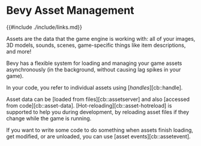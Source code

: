 # Bevy Asset Management

{{#include ./include/links.md}}

Assets are the data that the game engine is working with: all of your images,
3D models, sounds, scenes, game-specific things like item descriptions,
and more!

Bevy has a flexible system for loading and managing your game assets
asynchronously (in the background, without causing lag spikes in your game).

In your code, you refer to individual assets using [*handles*][cb::handle].

Asset data can be [loaded from files][cb::assetserver] and also [accessed from
code][cb::asset-data]. [Hot-reloading][cb::asset-hotreload] is supported to
help you during development, by reloading asset files if they change while the
game is running.

If you want to write some code to do something when assets finish loading, get
modified, or are unloaded, you can use [asset events][cb::assetevent].
